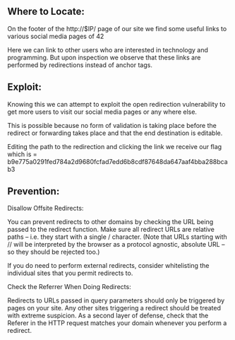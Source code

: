 ## Where to Locate:

On the footer of the http://$IP/ page of our site we find some useful links to various social media pages of 42

Here we can link to other users who are interested in technology and programming. But upon inspection we observe that these links are performed by redirections instead of anchor tags.

## Exploit:

Knowing this we can attempt to exploit the open redirection vulnerability to get more users to visit our social media pages or any where else.

This is possible because no form of validation is taking place before the redirect or forwarding takes place and that the end destination is editable.

Editing the path to the redirection and clicking the link we receive our flag which is = b9e775a0291fed784a2d9680fcfad7edd6b8cdf87648da647aaf4bba288bcab3

## Prevention:

Disallow Offsite Redirects:

You can prevent redirects to other domains by checking the URL being passed to the redirect function. Make sure all redirect URLs are relative paths – i.e. they start with a single / character. (Note that URLs starting with // will be interpreted by the browser as a protocol agnostic, absolute URL – so they should be rejected too.)

If you do need to perform external redirects, consider whitelisting the individual sites that you permit redirects to.

Check the Referrer When Doing Redirects:

Redirects to URLs passed in query parameters should only be triggered by pages on your site. Any other sites triggering a redirect should be treated with extreme suspicion. As a second layer of defense, check that the Referer in the HTTP request matches your domain whenever you perform a redirect.